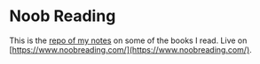 # Noob Reading

This is the [repo of my notes](https://github.com/oceanlau/noobreading) on some of the books I read. Live on [https://www.noobreading.com/](https://www.noobreading.com/).



